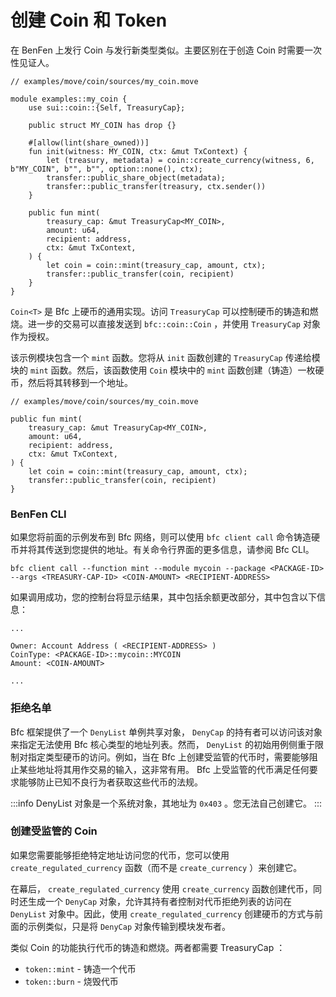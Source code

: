 # 创建 Coin 和 Token

在 BenFen 上发行 Coin 与发行新类型类似。主要区别在于创造 Coin 时需要一次性见证人。

```
// examples/move/coin/sources/my_coin.move

module examples::my_coin {
    use sui::coin::{Self, TreasuryCap};

    public struct MY_COIN has drop {}

    #[allow(lint(share_owned))]
    fun init(witness: MY_COIN, ctx: &mut TxContext) {
        let (treasury, metadata) = coin::create_currency(witness, 6, b"MY_COIN", b"", b"", option::none(), ctx);
        transfer::public_share_object(metadata);
        transfer::public_transfer(treasury, ctx.sender())
    }

    public fun mint(
        treasury_cap: &mut TreasuryCap<MY_COIN>, 
        amount: u64, 
        recipient: address, 
        ctx: &mut TxContext,
    ) {
        let coin = coin::mint(treasury_cap, amount, ctx);
        transfer::public_transfer(coin, recipient)
    }
}
```

`Coin<T>` 是 Bfc 上硬币的通用实现。访问 `TreasuryCap` 可以控制硬币的铸造和燃烧。进一步的交易可以直接发送到 `bfc::coin::Coin` ，并使用 `TreasuryCap` 对象作为授权。

该示例模块包含一个 `mint` 函数。您将从 `init` 函数创建的 `TreasuryCap` 传递给模块的 `mint` 函数。然后，该函数使用 `Coin` 模块中的 `mint` 函数创建（铸造）一枚硬币，然后将其转移到一个地址。

```
// examples/move/coin/sources/my_coin.move

public fun mint(
    treasury_cap: &mut TreasuryCap<MY_COIN>, 
    amount: u64, 
    recipient: address, 
    ctx: &mut TxContext,
) {
    let coin = coin::mint(treasury_cap, amount, ctx);
    transfer::public_transfer(coin, recipient)
}
```

### BenFen CLI

如果您将前面的示例发布到 Bfc 网络，则可以使用 `bfc client call` 命令铸造硬币并将其传送到您提供的地址。有关命令行界面的更多信息，请参阅 Bfc CLI。

```
bfc client call --function mint --module mycoin --package <PACKAGE-ID> --args <TREASURY-CAP-ID> <COIN-AMOUNT> <RECIPIENT-ADDRESS>
```

如果调用成功，您的控制台将显示结果，其中包括余额更改部分，其中包含以下信息：

```
...

Owner: Account Address ( <RECIPIENT-ADDRESS> ) 
CoinType: <PACKAGE-ID>::mycoin::MYCOIN 
Amount: <COIN-AMOUNT>

...
```

###  拒绝名单​

Bfc 框架提供了一个 `DenyList` 单例共享对象， `DenyCap` 的持有者可以访问该对象来指定无法使用 Bfc 核心类型的地址列表。然而， `DenyList` 的初始用例侧重于限制对指定类型硬币的访问。例如，当在 Bfc 上创建受监管的代币时，需要能够阻止某些地址将其用作交易的输入，这非常有用。 Bfc 上受监管的代币满足任何要求能够防止已知不良行为者获取这些代币的法规。

:::info
DenyList 对象是一个系统对象，其地址为 `0x403` 。您无法自己创建它。
:::

### 创建受监管的 Coin

如果您需要能够拒绝特定地址访问您的代币，您可以使用 `create_regulated_currency` 函数（而不是 `create_currency` ）来创建它。

在幕后， `create_regulated_currency` 使用 `create_currency` 函数创建代币，同时还生成一个 `DenyCap` 对象，允许其持有者控制对代币拒绝列表的访问在 `DenyList` 对象中。因此，使用 `create_regulated_currency` 创建硬币的方式与前面的示例类似，只是将 `DenyCap` 对象传输到模块发布者。

类似 Coin 的功能执行代币的铸造和燃烧。两者都需要 TreasuryCap ：

- `token::mint` - 铸造一个代币
- `token::burn` - 烧毁代币
